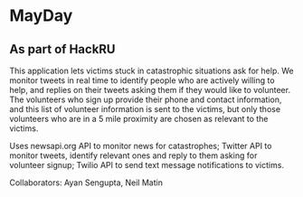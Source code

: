 # MayDay
## As part of HackRU  

This application lets victims stuck in catastrophic situations ask for help. We monitor tweets in real time to identify people who are actively willing to help, and replies on their tweets asking them if they would like to volunteer. The volunteers who sign up provide their phone and contact information, and this list of volunteer information is sent to the victims, but only those volunteers who are in a 5 mile proximity are chosen as relevant to the victims. 

Uses newsapi.org API to monitor news for catastrophes; Twitter API to monitor tweets, identify relevant ones and reply to them asking for volunteer signup; Twilio API to send text message notifications to victims. 

Collaborators: Ayan Sengupta, Neil Matin
